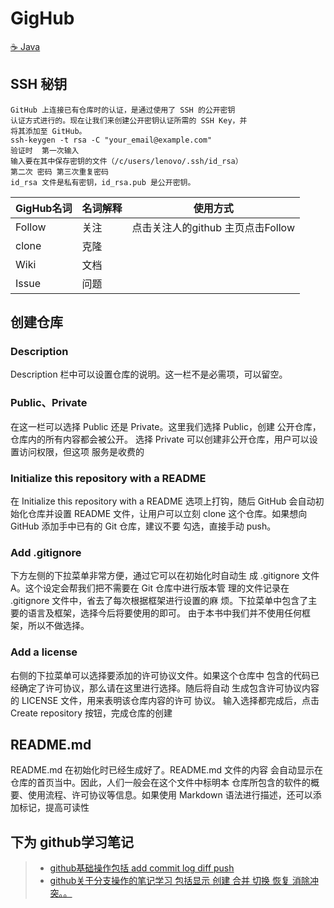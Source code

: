 # GigHub
[:coffee: Java](#coffee-java)
## SSH 秘钥
```
GitHub 上连接已有仓库时的认证，是通过使用了 SSH 的公开密钥
认证方式进行的。现在让我们来创建公开密钥认证所需的 SSH Key，并
将其添加至 GitHub。
ssh-keygen -t rsa -C "your_email@example.com"
验证时  第一次输入
输入要在其中保存密钥的文件（/c/users/lenovo/.ssh/id_rsa）
第二次 密码 第三次重复密码
id_rsa 文件是私有密钥，id_rsa.pub 是公开密钥。
```
|GigHub名词|名词解释|使用方式
|--------|--------|--------|
|Follow|关注|点击关注人的github 主页点击Follow|
|clone|克隆|
|Wiki|文档|
|Issue|问题|

## 创建仓库

### Description
Description 栏中可以设置仓库的说明。这一栏不是必需项，可以留空。
### Public、Private
在这一栏可以选择 Public 还是 Private。这里我们选择 Public，创建
公开仓库，仓库内的所有内容都会被公开。
选择 Private 可以创建非公开仓库，用户可以设置访问权限，但这项
服务是收费的
### Initialize this repository with a README
在 Initialize this repository with a README 选项上打钩，随后
GitHub 会自动初始化仓库并设置 README 文件，让用户可以立刻
clone 这个仓库。如果想向 GitHub 添加手中已有的 Git 仓库，建议不要
勾选，直接手动 push。
### Add .gitignore
下方左侧的下拉菜单非常方便，通过它可以在初始化时自动生
成 .gitignore 文件 A。这个设定会帮我们把不需要在 Git 仓库中进行版本管
理的文件记录在 .gitignore 文件中，省去了每次根据框架进行设置的麻
烦。下拉菜单中包含了主要的语言及框架，选择今后将要使用的即可。
由于本书中我们并不使用任何框架，所以不做选择。
### Add a license
右侧的下拉菜单可以选择要添加的许可协议文件。如果这个仓库中
包含的代码已经确定了许可协议，那么请在这里进行选择。随后将自动
生成包含许可协议内容的 LICENSE 文件，用来表明该仓库内容的许可
协议。
输入选择都完成后，点击 Create repository 按钮，完成仓库的创建
## README.md
README.md 在初始化时已经生成好了。README.md 文件的内容
会自动显示在仓库的首页当中。因此，人们一般会在这个文件中标明本
仓库所包含的软件的概要、使用流程、许可协议等信息。如果使用
Markdown 语法进行描述，还可以添加标记，提高可读性
## 下为 github学习笔记 
> * [github基础操作包括 add commit log diff push](https://github.com/lh1228216717/Hello-World/blob/master/gitBaseCurdDetail.md)
> * [github关于分支操作的笔记学习 包括显示 创建 合并 切换 恢复 消除冲突。。](https://github.com/lh1228216717/Hello-World/blob/master/gitBaseBranch.md)
